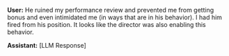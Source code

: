**User:**
He ruined my performance review and prevented me from getting bonus and even intimidated me (in ways that are in his behavior). I had him fired from his position. It looks like the director was also enabling this behavior. 

**Assistant:**
[LLM Response]

